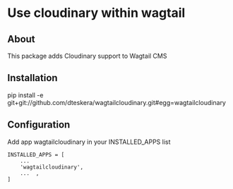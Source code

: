 # Use cloudinary within wagtail

## About
This package adds Cloudinary support to Wagtail CMS

## Installation
pip install -e git+git://github.com/dteskera/wagtailcloudinary.git#egg=wagtailcloudinary


## Configuration
Add app wagtailcloudinary in your INSTALLED_APPS list

    INSTALLED_APPS = [
        ...
        'wagtailcloudinary',
        ...  ,
    ]
